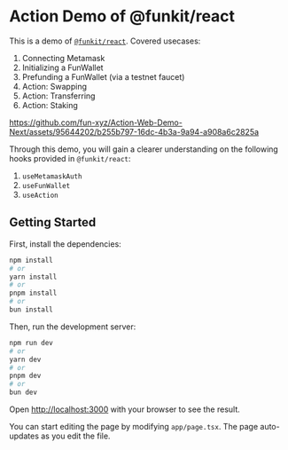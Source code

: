 # Action Demo of @funkit/react 

This is a demo of [`@funkit/react`](https://www.npmjs.com/package/@funkit/react). Covered usecases:
1.  Connecting Metamask 
2.  Initializing a FunWallet
3.  Prefunding a FunWallet (via a testnet faucet)
4.  Action: Swapping
5.  Action: Transferring
6.  Action: Staking

https://github.com/fun-xyz/Action-Web-Demo-Next/assets/95644202/b255b797-16dc-4b3a-9a94-a908a6c2825a

Through this demo, you will gain a clearer understanding on the following hooks provided in `@funkit/react`:
1. `useMetamaskAuth`
2. `useFunWallet`
3. `useAction`

## Getting Started

First, install the dependencies:
```bash
npm install
# or
yarn install
# or
pnpm install
# or
bun install
```

Then, run the development server:

```bash
npm run dev
# or
yarn dev
# or
pnpm dev
# or
bun dev
```

Open [http://localhost:3000](http://localhost:3000) with your browser to see the result.

You can start editing the page by modifying `app/page.tsx`. The page auto-updates as you edit the file.


